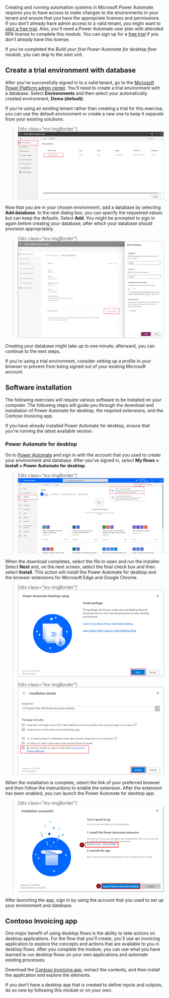 Creating and running automation systems in Microsoft Power Automate requires you to have access to make changes to the environments in your tenant and ensure that you have the appropriate licenses and permissions. If you don't already have admin access to a valid tenant, you might want to [start a free trial](https://www.microsoft.com/microsoft-365/enterprise/office-365-e3?activetab=pivot%3aoverviewtab&azure-portal=true). Also, you'll need a Power Automate user plan with attended RPA license to complete this module. You can sign up for a [free trial](https://flow.microsoft.com/pricing/?azure-portal=true) if you don't already have this license.

If you've completed the *Build your first Power Automate for desktop flow* module, you can skip to the next unit.

## Create a trial environment with database

After you've successfully signed in to a valid tenant, go to the [Microsoft Power Platform admin center](https://admin.powerplatform.microsoft.com/environments/?azure-portal=true). You'll need to create a trial environment with a database. Select **Environments** and then select your automatically created environment, **Demo (default)**.

If you're using an existing tenant rather than creating a trial for this exercise, you can use the default environment or create a new one to keep it separate from your existing solutions.

> [!div class="mx-imgBorder"]
> [![Screenshot of Microsoft Power Platform admin center with the Environments page selected.](../media/1-environments.png)](../media/1-environments.png#lightbox)

Now that you are in your chosen environment, add a database by selecting **Add database**. In the next dialog box, you can specify the requested values but can keep the defaults. Select **Add**. You might be prompted to sign in again before creating your database, after which your database should provision appropriately.

> [!div class="mx-imgBorder"]
> [![Screenshot of Microsoft Power Platform admin center Add database dialog box.](../media/2-database.png)](../media/2-database.png#lightbox)

Creating your database might take up to one minute; afterward, you can continue to the next steps.

If you're using a trial environment, consider setting up a profile in your browser to prevent from being signed out of your existing Microsoft account.

## Software installation

The following exercises will require various software to be installed on your computer. The following steps will guide you through the download and installation of Power Automate for desktop, the required extensions, and the Contoso Invoicing app.

If you have already installed Power Automate for desktop, ensure that you're running the latest available version.

### Power Automate for desktop

Go to [Power Automate](https://flow.microsoft.com/?azure-portal=true) and sign in with the account that you used to create your environment and database. After you've signed in, select **My flows > Install > Power Automate for desktop**.

> [!div class="mx-imgBorder"]
> [![Screenshot of Power Automate with the Install button expanded and Power Automate for desktop highlighted.](../media/3-install-power-automate-desktop.png)](../media/3-install-power-automate-desktop.png#lightbox)

When the download completes, select the file to open and run the installer. Select **Next** and, on the next screen, select the final check box and then select **Install**. This action will install the Power Automate for desktop and the browser extensions for Microsoft Edge and Google Chrome.

> [!div class="mx-imgBorder"]
> [![Screenshot of the Power Automate for desktop setup window.](../media/4-installer-1.png)](../media/4-installer-1.png#lightbox)

> [!div class="mx-imgBorder"]
> [![Screenshot of the Power Automate for desktop Installation details.](../media/5-installer-2.png)](../media/5-installer-2.png#lightbox)

When the installation is complete, select the link of your preferred browser and then follow the instructions to enable the extension. After the extension has been enabled, you can launch the Power Automate for desktop app.

> [!div class="mx-imgBorder"]
> [![Screenshot of the Power Automate for desktop Installation successful message.](../media/6-installer-3.png)](../media/6-installer-3.png#lightbox)

After launching the app, sign in by using the account that you used to set up your environment and database.

## Contoso Invoicing app

One major benefit of using desktop flows is the ability to take actions on desktop applications. For the flow that you'll create, you'll use an invoicing application to explore the concepts and actions that are available to you in desktop flows. After you complete the module, you can use what you have learned to run desktop flows on your own applications and automate existing processes.

Download the [Contoso Invoicing app](https://github.com/MicrosoftDocs/mslearn-developer-tools-power-platform/raw/master/power-automate-desktop/contoso-invoice-app/ContosoInvoicingSetup.zip), extract the contents, and then install the application and explore the elements.

If you don't have a desktop app that is created to define inputs and outputs, do so now by following this module or on your own.
